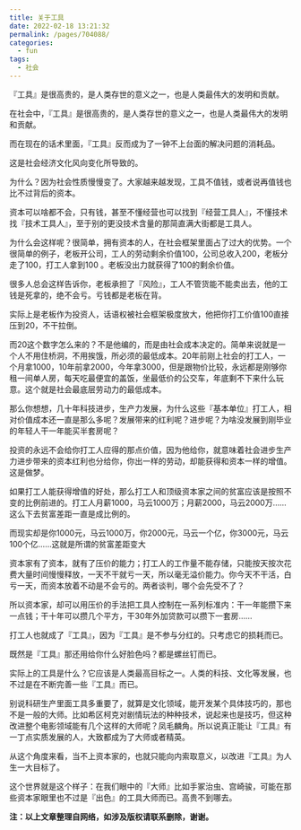 ```yaml
---
title: 关于工具
date: 2022-02-18 13:21:32
permalink: /pages/704088/
categories:
  - fun
tags:
  - 社会
---
```



『工具』是很高贵的，是人类存世的意义之一，也是人类最伟大的发明和贡献。



在社会中，『工具』是很高贵的，是人类存世的意义之一，也是人类最伟大的发明和贡献。

而在现在的话术里面，『工具』反而成为了一钟不上台面的解决问题的消耗品。

这是社会经济文化风向变化所导致的。

为什么？因为社会性质慢慢变了。大家越来越发现，工具不值钱，或者说再值钱也比不过背后的资本。

资本可以啥都不会，只有钱，甚至不懂经营也可以找到『经营工具人』，不懂技术找『技术工具人』，至于别的更没技术含量的那简直满大街都是工具人。

为什么会这样呢？很简单，拥有资本的人，在社会框架里面占了过大的优势。一个很简单的例子，老板开公司，工人的劳动剩余价值100，公司总收入200，老板分走了100，打工人拿到100 。老板没出力就获得了100的剩余价值。

很多人总会这样告诉你，老板承担了『风险』，工人不管货能不能卖出去，他的工钱是死拿的，绝不会亏。亏钱都是老板在背。

实际上是老板作为投资人，话语权被社会框架极度放大，他把你打工价值100直接压到20，不干拉倒。

而20这个数字怎么来的？不是他编的，而是由社会成本决定的。简单来说就是一个人不用住桥洞，不用挨饿，所必须的最低成本。20年前刚上社会的打工人，一个月拿1000，10年前拿2000，今年拿3000，但是跟物价比较，永远都是刚够你租一间单人房，每天吃最便宜的盖饭，坐最低价的公交车，年底剩不下来什么玩意。这个就是社会最底层劳动力的最低成本。

那么你想想，几十年科技进步，生产力发展，为什么这些『基本单位』打工人，相对价值成本还一直是那么多呢？发展带来的红利呢？进步呢？为啥没发展到刚毕业的年轻人干一年能买半套房呢？

投资的永远不会给你打工人应得的那点价值，因为他给你，就意味着社会进步生产力进步带来的资本红利也分给你，你出一样的劳动，却能获得和资本一样的增值。这是做梦。

如果打工人能获得增值的好处，那么打工人和顶级资本家之间的贫富应该是按照不变的比例前进的。打工人月薪1000，马云1000万；月薪2000，马云2000万……这么下去贫富差距一直是成比例的。

而现实却是你1000元，马云1000万，你2000元，马云一个亿，你3000元，马云100个亿……这就是所谓的贫富差距变大

资本家有了资本，就有了压价的能力；打工人的工作量不能存储，只能按天按次花费大量时间慢慢释放，一天不干就亏一天，所以毫无溢价能力。你今天不干活，白亏一天，而资本放着不动是不会亏的。两者谈判，哪个会先受不了？

所以资本家，却可以用压价的手法把工具人控制在一系列标准内：干一年能攒下来一点钱；干十年可以攒几个平方，干30年外加贷款可以攒下一套房……

打工人也就成了『工具』，因为『工具』是不参与分红的。只考虑它的损耗而已。

既然是『工具』那还用给你什么好脸色吗？都是螺丝钉而已。

实际上的工具是什么？它应该是人类最高目标之一。人类的科技、文化等发展，也不过是在不断完善一些『工具』而已。

别说科研生产里面工具多重要了，就算是文化领域，能开发某个具体技巧的，那也不是一般的大师。比如希区柯克对剧情玩法的种种技术，说起来也是技巧，但这种改进整个电影领域能有几个这样的大师呢？凤毛麟角。所以说真正能让『工具』有一丁点实质发展的人，大致都成为了大师或者精英。

从这个角度来看，当不上资本家的，也就只能向内索取意义，以改进『工具』为人生一大目标了。

这个世界就是这个样子：在我们眼中的『大师』比如手冢治虫、宫崎骏，可能在那些资本家眼里也不过是『出色』的工具大师而已。高贵不到哪去。



**注：以上文章整理自网络，如涉及版权请联系删除，谢谢。**
